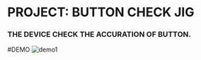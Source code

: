 # PROJECT: BUTTON CHECK JIG
### THE DEVICE CHECK THE ACCURATION OF BUTTON.
#DEMO
![demo1](https://github.com/user-attachments/assets/72018ec6-2606-4d05-98e0-2089f2d81970)
